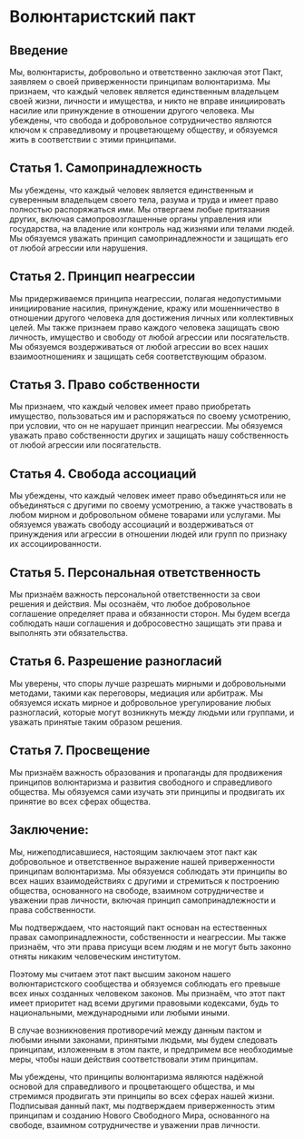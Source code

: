 Волюнтаристский пакт
=========================

Введение
-------------

Мы, волюнтаристы, добровольно и ответственно заключая этот Пакт, заявляем о своей приверженности принципам волюнтаризма. Мы признаем, что каждый человек является единственным владельцем своей жизни, личности и имущества, и никто не вправе инициировать насилие или принуждение в отношении другого человека. Мы убеждены, что свобода и добровольное сотрудничество являются ключом к справедливому и процветающему обществу, и обязуемся жить в соответствии с этими принципами.

Статья 1. Самопринадлежность
-------------------------

Мы убеждены, что каждый человек является единственным и суверенным владельцем своего тела, разума и труда и имеет право полностью распоряжаться ими. Мы отвергаем любые притязания других, включая самопровозглашенные органы управления или государства, на владение или контроль над жизнями или телами людей. Мы обязуемся уважать принцип самопринадлежности и защищать его от любой агрессии или нарушения.

Статья 2. Принцип неагрессии
-----------------------------------

Мы придерживаемся принципа неагрессии, полагая недопустимыми инициирование насилия, принуждение, кражу или мошенничество в отношении другого человека для достижения личных или коллективных целей. Мы также признаем право каждого человека защищать свою личность, имущество и свободу от любой агрессии или посягательств. Мы обязуемся воздерживаться от любой агрессии во всех наших взаимоотношениях и защищать себя соответствующим образом.

Статья 3. Право собственности
--------------------------

Мы признаем, что каждый человек имеет право приобретать имущество, пользоваться им и распоряжаться по своему усмотрению, при условии, что он не нарушает принцип неагрессии. Мы обязуемся уважать право собственности других и защищать нашу собственность от любой агрессии или посягательств.

Статья 4. Свобода ассоциаций
---------------------------------

Мы убеждены, что каждый человек имеет право объединяться или не объединяться с другими по своему усмотрению, а также участвовать в любом мирном и добровольном обмене товарами или услугами. Мы обязуемся уважать свободу ассоциаций и воздерживаться от принуждения или агрессии в отношении людей или групп по признаку их ассоциированности.

Статья 5. Персональная ответственность
----------------------------------

Мы признаём важность персональной ответственности за свои решения и действия. Мы осознаём, что любое добровольное соглашение определяет права и обязанности сторон. Мы будем всегда соблюдать наши соглашения и добросовестно защищать эти права и выполнять эти обязательства.

Статья 6. Разрешение разногласий
-----------------------------

Мы уверены, что споры лучше разрешать мирными и добровольными методами, такими как переговоры, медиация или арбитраж. Мы обязуемся искать мирное и добровольное урегулирование любых разногласий, которые могут возникнуть между людьми или группами, и уважать принятые таким образом решения.

Статья 7. Просвещение
---------------------------------

Мы признаём важность образования и пропаганды для продвижения принципов волюнтаризма и развития свободного и справедливого общества. Мы обязуемся сами изучать эти принципы и продвигать их принятие во всех сферах общества.

Заключение:
-----------

Мы, нижеподписавшиеся, настоящим заключаем этот пакт как добровольное и ответственное выражение нашей приверженности принципам волюнтаризма. Мы обязуемся соблюдать эти принципы во всех наших взаимодействиях с другими и стремиться к построению общества, основанного на свободе, взаимном сотрудничестве и уважении прав личности, включая принцип самопринадлежности и права собственности.

Мы подтверждаем, что настоящий пакт основан на естественных правах самопринадлежности, собственности и неагрессии. Мы также признаём, что эти права присущи всем людям и не могут быть законно отняты никаким человеческим институтом.

Поэтому мы считаем этот пакт высшим законом нашего волюнтаристского сообщества и обязуемся соблюдать его превыше всех иных созданных человеком законов. Мы признаём, что этот пакт имеет приоритет над всеми другими правовыми кодексами, будь то национальными, международными или любыми иными.

В случае возникновения противоречий между данным пактом и любыми иными законами, принятыми людьми, мы будем следовать принципам, изложенным в этом пакте, и предпримем все необходимые меры, чтобы наши действия соответствовали этим принципам.

Мы убеждены, что принципы волюнтаризма являются надёжной основой для справедливого и процветающего общества, и мы стремимся продвигать эти принципы во всех сферах нашей жизни. Подписывая данный пакт, мы подтверждаем приверженность этим принципам и созданию Нового Свободного Мира, основанного на свободе, взаимном сотрудничестве и уважении прав личности.
